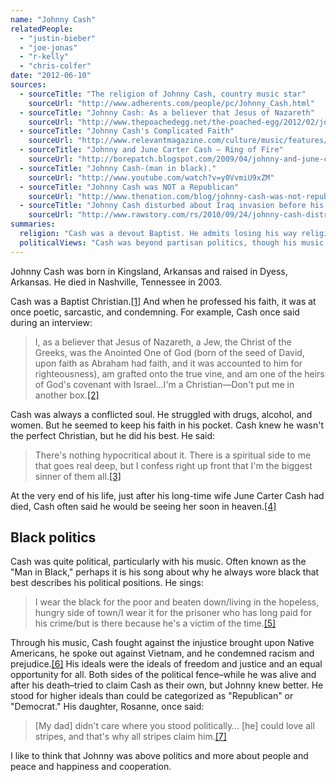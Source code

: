 ```yaml
---
name: "Johnny Cash"
relatedPeople:
  - "justin-bieber"
  - "joe-jonas"
  - "r-kelly"
  - "chris-colfer"
date: "2012-06-10"
sources:
  - sourceTitle: "The religion of Johnny Cash, country music star"
    sourceUrl: "http://www.adherents.com/people/pc/Johnny_Cash.html"
  - sourceTitle: "Johnny Cash: As a believer that Jesus of Nazareth"
    sourceUrl: "http://www.thepoachedegg.net/the-poached-egg/2012/02/johnny-cash-as-a-believer-that-jesus-of-nazareth.html"
  - sourceTitle: "Johnny Cash's Complicated Faith"
    sourceUrl: "http://www.relevantmagazine.com/culture/music/features/20625-johnny-cashs-complicated-christianity"
  - sourceTitle: "Johnny and June Carter Cash – Ring of Fire"
    sourceUrl: "http://borepatch.blogspot.com/2009/04/johnny-and-june-carter-cash-ring-of.html"
  - sourceTitle: "Johnny Cash-(man in black)."
    sourceUrl: "http://www.youtube.com/watch?v=y0VvmiU9xZM"
  - sourceTitle: "Johnny Cash was NOT a Republican"
    sourceUrl: "http://www.thenation.com/blog/johnny-cash-was-not-republican#"
  - sourceTitle: "Johnny Cash disturbed about Iraq invasion before his death"
    sourceUrl: "http://www.rawstory.com/rs/2010/09/24/johnny-cash-distressed-iraq-invasion-death/"
summaries:
  religion: "Cash was a devout Baptist. He admits losing his way religiously, but always kept his faith a big part of his life."
  politicalViews: "Cash was beyond partisan politics, though his music and his message addressed the political and social ills of his time."
---
```


Johnny Cash was born in Kingsland, Arkansas and raised in Dyess, Arkansas. He died in Nashville, Tennessee in 2003.

Cash was a Baptist Christian.<a class="source-citation" href="#http%3A%2F%2Fwww.adherents.com%2Fpeople%2Fpc%2FJohnny_Cash.html" title="The religion of Johnny Cash, country music star">[1]</a> And when he professed his faith, it was at once poetic, sarcastic, and condemning. For example, Cash once said during an interview:

>I, as a believer that Jesus of Nazareth, a Jew, the Christ of the Greeks, was the Anointed One of God (born of the seed of David, upon faith as Abraham had faith, and it was accounted to him for righteousness), am grafted onto the true vine, and am one of the heirs of God's covenant with Israel…I'm a Christian—Don't put me in another box.<a class="source-citation" href="#http%3A%2F%2Fwww.thepoachedegg.net%2Fthe-poached-egg%2F2012%2F02%2Fjohnny-cash-as-a-believer-that-jesus-of-nazareth.html" title="Johnny Cash: As a believer that Jesus of Nazareth">[2]</a>

Cash was always a conflicted soul. He struggled with drugs, alcohol, and women. But he seemed to keep his faith in his pocket. Cash knew he wasn't the perfect Christian, but he did his best. He said:

>There's nothing hypocritical about it. There is a spiritual side to me that goes real deep, but I confess right up front that I'm the biggest sinner of them all.<a class="source-citation" href="#http%3A%2F%2Fwww.relevantmagazine.com%2Fculture%2Fmusic%2Ffeatures%2F20625-johnny-cashs-complicated-christianity" title="Johnny Cash&apos;s Complicated Faith">[3]</a>

At the very end of his life, just after his long-time wife June Carter Cash had died, Cash often said he would be seeing her soon in heaven.<a class="source-citation" href="#http%3A%2F%2Fborepatch.blogspot.com%2F2009%2F04%2Fjohnny-and-june-carter-cash-ring-of.html" title="Johnny and June Carter Cash – Ring of Fire">[4]</a>

## Black politics

Cash was quite political, particularly with his music. Often known as the "Man in Black," perhaps it is his song about why he always wore black that best describes his political positions. He sings:

>I wear the black for the poor and beaten down/living in the hopeless, hungry side of town/I wear it for the prisoner who has long paid for his crime/but is there because he's a victim of the time.<a class="source-citation" href="#http%3A%2F%2Fwww.youtube.com%2Fwatch%3Fv%3Dy0VvmiU9xZM" title="Johnny Cash-(man in black).">[5]</a>

Through his music, Cash fought against the injustice brought upon Native Americans, he spoke out against Vietnam, and he condemned racism and prejudice.<a class="source-citation" href="#http%3A%2F%2Fwww.thenation.com%2Fblog%2Fjohnny-cash-was-not-republican%23" title="Johnny Cash was NOT a Republican">[6]</a> His ideals were the ideals of freedom and justice and an equal opportunity for all. Both sides of the political fence–while he was alive and after his death–tried to claim Cash as their own, but Johnny knew better. He stood for higher ideals than could be categorized as "Republican" or "Democrat." His daughter, Rosanne, once said:

>[My dad] didn't care where you stood politically… [he] could love all stripes, and that's why all stripes claim him.<a class="source-citation" href="#http%3A%2F%2Fwww.rawstory.com%2Frs%2F2010%2F09%2F24%2Fjohnny-cash-distressed-iraq-invasion-death%2F" title="Johnny Cash disturbed about Iraq invasion before his death">[7]</a>

I like to think that Johnny was above politics and more about people and peace and happiness and cooperation.